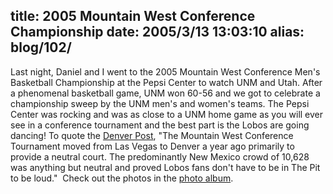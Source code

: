 title: 2005 Mountain West Conference Championship
date: 2005/3/13 13:03:10
alias: blog/102/
---
Last night, Daniel and I went to the 2005 Mountain West Conference Men's Basketball Championship at the Pepsi Center to watch UNM and Utah. After a phenomenal basketball game, UNM won 60-56 and we got to celebrate a championship sweep by the UNM men's and women's teams. The Pepsi Center was rocking and was as close to a UNM home game as you will ever see in a conference tournament and the best part is the Lobos are going dancing! To quote the [Denver Post](http://www.denverpost.com/Stories/0,1413,36~87~2760370,00.html#), "The Mountain West Conference Tournament moved from Las Vegas to Denver a year ago primarily to provide a neutral court. The predominantly New Mexico crowd of 10,628 was anything but neutral and proved Lobos fans don't have to be in The Pit to be loud."  Check out the photos in the [photo album](/photo.aspx).